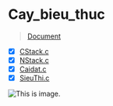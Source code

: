 # Cay_bieu_thuc

> [Document](https://drive.google.com/file/d/14Ad4P6sLkl22PxFl6ksYXhiVNTNQ4kKT/view)
- [x] [CStack.c](https://github.com/phamvlap/Cay_bieu_thuc/blob/master/CStack.c)
- [x] [NStack.c](https://github.com/phamvlap/Cay_bieu_thuc/blob/master/NStack.c)
- [x] [Caidat.c](https://github.com/phamvlap/Cay_bieu_thuc/blob/master/CaiDat.c)
- [x] [SieuThi.c](https://github.com/phamvlap/Cay_bieu_thuc/blob/master/SieuThi.c)

![This is image](https://www.bleepstatic.com/content/hl-images/2022/04/08/GitHub___headpic.jpg?rand=935937499).
